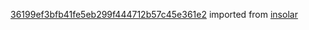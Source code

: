 [36199ef3bfb41fe5eb299f444712b57c45e361e2](https://github.com/insolar/insolar/commit/36199ef3bfb41fe5eb299f444712b57c45e361e2) imported from [insolar](https://github.com/insolar/insolar)
